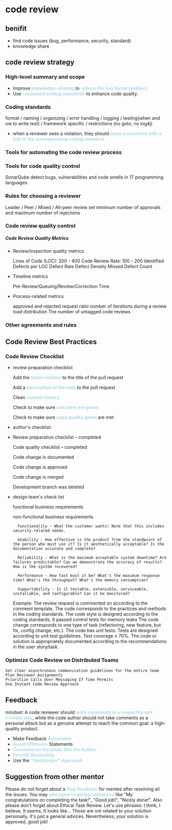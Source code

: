 # code review

## benifit
- find code issues (bug, performance, security, standard)
- knowledge share

## code review strategy

### High-level summary and scope
- Improve <blue>knowledge-sharing</blue> to <blue>reduce the bus factor problem</blue>.
- Use <blue>consistent coding standards</blue> to enhance code quality.
### Coding standards
format / naming / organizing / error handling / logging / testing(when and ow to write test) / framework specific / restrictions (no goto, no log4j)

* when a reviewer sees a violation, they should <blue>leave a comment with a link to the corresponding coding standard<blue>

### Tools for automating the code review process
### Tools for code quality control
SonarQube detect bugs, vulnerabilities and code smells in 17 programming languages
### Rules for choosing a reviewer
Leader / Peer / Mixed / All-peer review
set minimum number of approvals and maximum number of rejections
### Code review quality control
##### Code Review Quality Metrics
- Review/inspection quality metrics

    Lines of Code (LOC): 200 - 400
    Code Review Rate: 100 - 200
    Identified Defects per LOC
    Defect Rate
    Defect Density
    Missed Defect Count

- Timeline metrics

    Pre-Review/Queuing/Review/Correction Time

- Process-related metrics

    approved and rejected request ratio
    number of iterations during a review
    load distribution 
    The number of untagged code reviews
    
### Other agreements and rules

## Code Review Best Practices

### Code Review Checklist
- review preparation checklist

    Add the <blue>ticket number</blue> to the title of the pull request

    Add a <blue>description of the task</blue> to the pull request

    Clean <blue>commit history</blue>

    Check to make sure <blue>unit tests are green</blue>

    Check to make sure <blue>code quality gates</blue> are met

- author's checklist:
- 
    Review preparation checklist – completed

    Code quality checklist – completed

    Code change is documented

    Code change is approved

    Code change is merged

    Development branch was deleted

- design team's check list
  
    functional business requirements

    non-functional business requirements

        Functionality - What the customer wants! Note that this includes security-related needs.

        Usability - How effective is the product from the standpoint of the person who must use it? Is it aesthetically acceptable? Is the documentation accurate and complete?

        Reliability - What is the maximum acceptable system downtime? Are failures predictable? Can we demonstrate the accuracy of results? How is the system recovered?

        Performance - How fast must it be? What's the maximum response time? What's the throughput? What's the memory consumption?

        Supportability - Is it testable, extensible, serviceable, installable, and configurable? Can it be monitored?

    Example:
        The review request is commented on according to the comment template.
        The code corresponds to the practices and methods in the coding standards.
        The code style is designed according to the coding standards.
        It passed control tests for memory leaks
        The code change corresponds to one type of task (refactoring, new feature, but fix,
        config change, etc.).
        The code has unit tests.
        Tests are designed according to unit test guidelines.
        Test coverage ≥ 70%.
        The code or solution is appropriately documented according to the
        recommendations in the user story/task.

### Optimize Code Review on Distributed Teams
    Set clear asynchronous communication guidelines for the entire team
    Plan Reviewer Assignments
    Prioritize Calls Over Messaging If Time Permits
    Use Instant Code Review Approach

## Feedback
mindset: A code reviewer should <blue>write comments in a respectful and friendly way</blue>, while the code author should not take comments as a personal attack but as a genuine attempt to reach the common goal: a high-quality product.
- Make Feedback <blue>Actionable</blue>
- <blue>Avoid Offensive</blue> Statements
- <blue>Comment on the Code, Not the Author</blue>
- <blue>Provide Reasoning</blue>
- Use the <blue>"Hamburger" Approach</blue>

## Suggestion from other mentor
Please do not forget about a <blue>final feedback</blue> for mentee after resolving all the issues.
You may <blue>add some inspiring sentences</blue> like "My congratulations on completing the task!", "Good job!", "Nicely done!".
Also please don't forget about Ethical Task Review. Let's use phrases: I think, I believe, It seems, It looks like...
Those are not related to your solution personally, it's just a general advices.
Nevertheless, your solution is approved, good job!



<style>
blue {
  color: lightblue;
  font-weight: bold;
}


hint {
  color: lightgreen;
  font-weight: bold;
}
</style>